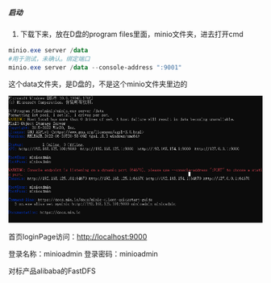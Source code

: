 ##### 启动

1. 下载下来，放在D盘的program files里面，minio文件夹，进去打开cmd
```powershell
minio.exe server /data
#用于测试，未确认。绑定端口
minio.exe server /data --console-address ":9001"
```
这个data文件夹，是D盘的，不是这个minio文件夹里边的

![image](../images/Snipaste_2022-07-01_23-37-12.png)

首页loginPage访问：<http://localhost:9000>

登录名称：minioadmin
登录密码：minioadmin


对标产品alibaba的FastDFS

